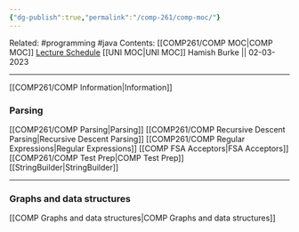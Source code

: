 ```yaml
---
{"dg-publish":true,"permalink":"/comp-261/comp-moc/"}
---
```



Related: #programming #java 
Contents: [[COMP261/COMP MOC\|COMP MOC]]
[Lecture Schedule](https://ecs.wgtn.ac.nz/Courses/COMP261_2023T1/LectureSchedule)
[[UNI MOC\|UNI MOC]]
Hamish Burke || 02-03-2023
***
[[COMP261/COMP Information\|Information]]

### Parsing
[[COMP261/COMP Parsing\|Parsing]]
[[COMP261/COMP Recursive Descent Parsing\|Recursive Descent Parsing]]
[[COMP261/COMP Regular Expressions\|Regular Expressions]]
	[[COMP FSA Acceptors\|FSA Acceptors]]
[[COMP261/COMP Test Prep\|COMP Test Prep]]
[[StringBuilder\|StringBuilder]]

***

### Graphs and data structures
[[COMP Graphs and data structures\|COMP Graphs and data structures]]

